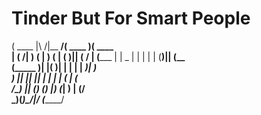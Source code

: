 # Tinder But For Smart People

(  ____ \|\     /|\__   __/(  ____ )(  ____ \
| (    \/| )   ( |   ) (   | (    )|| (    \/
| (_____ | | _ | |   | |   | (____)|| (__    
(_____  )| |( )| |   | |   |  _____)|  __)   
      ) || || || |   | |   | (      | (      
/\____) || () () |___) (___| )      | (____/\
\_______)(_______)\_______/|/       (_______/
